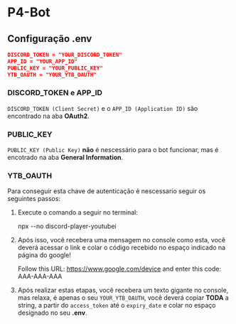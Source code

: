 # P4-Bot



## Configuração .env
```json
DISCORD_TOKEN = "YOUR_DISCORD_TOKEN"  
APP_ID = "YOUR_APP_ID"  
PUBLIC_KEY = "YOUR_PUBLIC_KEY"  
YTB_OAUTH = "YOUR_YTB_OAUTH"
```


### DISCORD_TOKEN e APP_ID

`DISCORD_TOKEN (Client Secret)` e o `APP_ID (Application ID)` são encontrado na aba **OAuth2**.


### PUBLIC_KEY
`PUBLIC_KEY (Public Key)` **não** é nescessário para o bot funcionar, mas é encotrado na aba **General Information**.

### YTB_OAUTH
Para conseguir esta chave de autenticação é nescessario seguir os seguintes passos:

1.  Execute o comando a seguir no terminal:


    npx --no discord-player-youtubei


2.  Após isso, você recebera uma mensagem no console como esta, você deverá acessar o link e colar o código recebido no espaço indicado na página do google!


    Follow this URL: https://www.google.com/device and enter this code: AAA-AAA-AAA

3. Após realizar estas etapas, você recebera um texto gigante no console, mas relaxa, é apenas o seu `YOUR_YTB_OAUTH`, você deverá copiar **TODA** a string, a partir do `access_token` até o `expiry_date` e colar no espaço designado no seu  **.env**.




